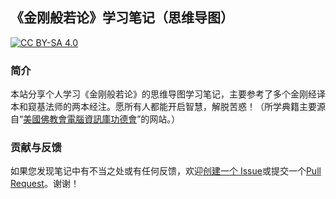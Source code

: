 ## 《金刚般若论》学习笔记（思维导图）

[![CC BY-SA 4.0][cc-by-sa-icon]][cc-by-sa]

### 简介

本站分享个人学习《金刚般若论》的思维导图学习笔记，主要参考了多个金刚经译本和窥基法师的两本经注。愿所有人都能开启智慧，解脱苦惑！（所学典籍主要源自“[美國佛教會電腦資訊庫功德會][baus-ebs]”的网站。）

### 贡献与反馈

如果您发现笔记中有不当之处或有任何反馈，欢迎[创建一个 Issue](https://github.com/meditation-coder/jgbrl-mindmap/issues/new)或提交一个[Pull Request](https://github.com/meditation-coder/jgbrl-mindmap/pulls)。谢谢！

[cc-by-sa]: https://creativecommons.org/licenses/by-sa/4.0/deed.zh-hans
[cc-by-sa-icon]: https://img.shields.io/badge/License-CC%20BY--SA%204.0-lightgrey.svg
[baus-ebs]: http://www.baus-ebs.org/sutra/jan-read/007/index.html
